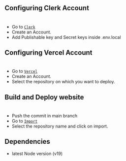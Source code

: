 ## Configuring Clerk Account

#

- Go to <a href="https://clerk.dev/">`Clerk`</a>
- Create an Account.
- Add Publishable key and Secret keys inside .env.local

## Configuring Vercel Account

#

- Go to <a href="https://vercel.com">`Vercel`</a>
- Create an Account.
- Select the repository on which you want to deploy.

## Build and Deploy website

#

- Push the commit in main branch
- Go to <a href="https://vercel.com/new">``Import``</a>
- Select the repository name and click on import.

## Dependencies

- latest Node version (v19)
 